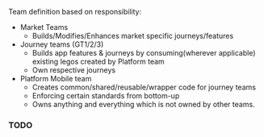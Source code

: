 Team definition based on responsibility:

- Market Teams
	- Builds/Modifies/Enhances market specific journeys/features
- Journey teams (GT1/2/3)
    - Builds app features & journeys by consuming(wherever applicable) existing legos created by Platform team
    - Own respective journeys
- Platform Mobile team
    - Creates common/shared/reusable/wrapper code for journey teams
    - Enforcing certain standards from bottom-up
    - Owns anything and everything which is not owned by other teams.


### TODO